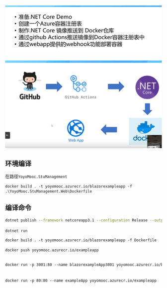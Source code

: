 
![1649331119410.png](./images/1649331119410.png)


![1649331097905.png](./images/1649331097905.png)

## 环境编译


在路径`YoyoMooc.StuManagement`

```
docker build . -t yoyomooc.azurecr.io/blazorexampleapp -f .\YoyoMooc.StuManagement.Web\Dockerfile
```

## 编译命令

```bash
dotnet publish --framework netcoreapp3.1 --configuration Release --output dist

dotnet run 

```

```docker
docker build . -t yoyomooc.azurecr.io/blazorexampleapp -f Dockerfile

docker push yoyomooc.azurecr.io/exampleapp

```

```bash

docker run -p 3001:80 --name blazorexampleApp3001 yoyomooc.azurecr.io/blazorexampleapp


docker run -p 80:80 --name exampleApp yoyomooc.azurecr.io/exampleapp
```

